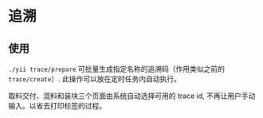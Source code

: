 # 追溯

使用
--------------------------------------------------------------------------
`./yii trace/prepare` 可批量生成指定名称的追溯码（作用类似之前的 `trace/create`）. 此操作可以放在定时任务内自动执行。

取料交付、混料和装块三个页面由系统自动选择可用的 trace id, 不再让用户手动输入。以省去打印标签的过程。
